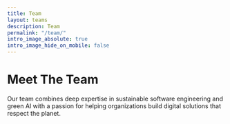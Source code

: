 ```yaml
---
title: Team
layout: teams
description: Team
permalink: "/team/"
intro_image_absolute: true
intro_image_hide_on_mobile: false
---
```


# Meet The Team

Our team combines deep expertise in sustainable software engineering and green AI with a passion for helping organizations build digital solutions that respect the planet.